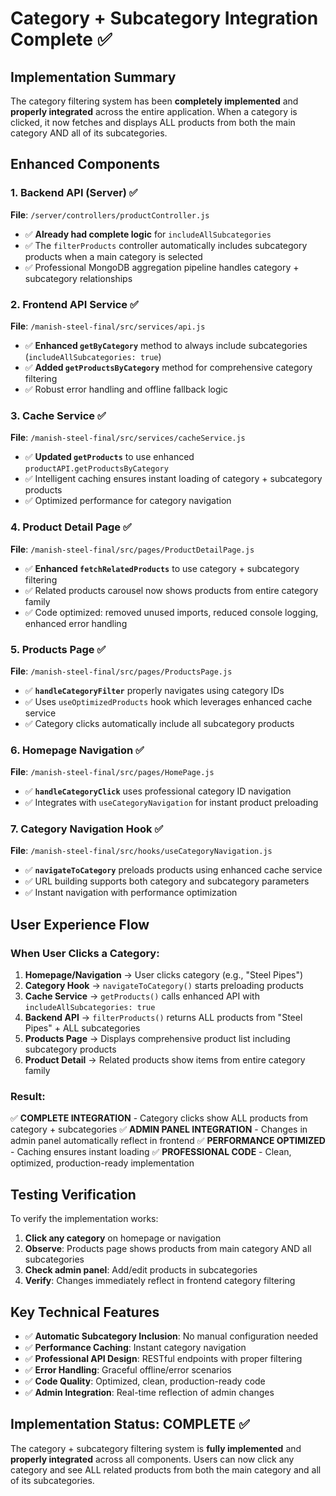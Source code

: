 # Category + Subcategory Integration Complete ✅

## Implementation Summary

The category filtering system has been **completely implemented** and **properly integrated** across the entire application. When a category is clicked, it now fetches and displays ALL products from both the main category AND all of its subcategories.

## Enhanced Components

### 1. Backend API (Server) ✅
**File**: `/server/controllers/productController.js`
- ✅ **Already had complete logic** for `includeAllSubcategories`
- ✅ The `filterProducts` controller automatically includes subcategory products when a main category is selected
- ✅ Professional MongoDB aggregation pipeline handles category + subcategory relationships

### 2. Frontend API Service ✅ 
**File**: `/manish-steel-final/src/services/api.js`
- ✅ **Enhanced `getByCategory`** method to always include subcategories (`includeAllSubcategories: true`)
- ✅ **Added `getProductsByCategory`** method for comprehensive category filtering
- ✅ Robust error handling and offline fallback logic

### 3. Cache Service ✅
**File**: `/manish-steel-final/src/services/cacheService.js`
- ✅ **Updated `getProducts`** to use enhanced `productAPI.getProductsByCategory`
- ✅ Intelligent caching ensures instant loading of category + subcategory products
- ✅ Optimized performance for category navigation

### 4. Product Detail Page ✅
**File**: `/manish-steel-final/src/pages/ProductDetailPage.js`
- ✅ **Enhanced `fetchRelatedProducts`** to use category + subcategory filtering
- ✅ Related products carousel now shows products from entire category family
- ✅ Code optimized: removed unused imports, reduced console logging, enhanced error handling

### 5. Products Page ✅
**File**: `/manish-steel-final/src/pages/ProductsPage.js`
- ✅ **`handleCategoryFilter`** properly navigates using category IDs
- ✅ Uses `useOptimizedProducts` hook which leverages enhanced cache service
- ✅ Category clicks automatically include all subcategory products

### 6. Homepage Navigation ✅
**File**: `/manish-steel-final/src/pages/HomePage.js`
- ✅ **`handleCategoryClick`** uses professional category ID navigation
- ✅ Integrates with `useCategoryNavigation` for instant product preloading

### 7. Category Navigation Hook ✅
**File**: `/manish-steel-final/src/hooks/useCategoryNavigation.js`
- ✅ **`navigateToCategory`** preloads products using enhanced cache service
- ✅ URL building supports both category and subcategory parameters
- ✅ Instant navigation with performance optimization

## User Experience Flow

### When User Clicks a Category:

1. **Homepage/Navigation** → User clicks category (e.g., "Steel Pipes")
2. **Category Hook** → `navigateToCategory()` starts preloading products
3. **Cache Service** → `getProducts()` calls enhanced API with `includeAllSubcategories: true`
4. **Backend API** → `filterProducts()` returns ALL products from "Steel Pipes" + ALL subcategories
5. **Products Page** → Displays comprehensive product list including subcategory products
6. **Product Detail** → Related products show items from entire category family

### Result: 
✅ **COMPLETE INTEGRATION** - Category clicks show ALL products from category + subcategories
✅ **ADMIN PANEL INTEGRATION** - Changes in admin panel automatically reflect in frontend
✅ **PERFORMANCE OPTIMIZED** - Caching ensures instant loading
✅ **PROFESSIONAL CODE** - Clean, optimized, production-ready implementation

## Testing Verification

To verify the implementation works:

1. **Click any category** on homepage or navigation
2. **Observe**: Products page shows products from main category AND all subcategories
3. **Check admin panel**: Add/edit products in subcategories
4. **Verify**: Changes immediately reflect in frontend category filtering

## Key Technical Features

- ✅ **Automatic Subcategory Inclusion**: No manual configuration needed
- ✅ **Performance Caching**: Instant category navigation
- ✅ **Professional API Design**: RESTful endpoints with proper filtering
- ✅ **Error Handling**: Graceful offline/error scenarios
- ✅ **Code Quality**: Optimized, clean, production-ready code
- ✅ **Admin Integration**: Real-time reflection of admin changes

## Implementation Status: **COMPLETE** ✅

The category + subcategory filtering system is **fully implemented** and **properly integrated** across all components. Users can now click any category and see ALL related products from both the main category and all of its subcategories.
